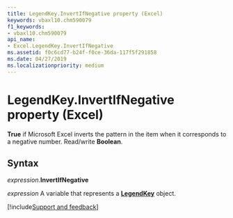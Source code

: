 ```yaml
---
title: LegendKey.InvertIfNegative property (Excel)
keywords: vbaxl10.chm590079
f1_keywords:
- vbaxl10.chm590079
api_name:
- Excel.LegendKey.InvertIfNegative
ms.assetid: f0c6cd77-b24f-f0ce-36da-117f5f291858
ms.date: 04/27/2019
ms.localizationpriority: medium
---
```



# LegendKey.InvertIfNegative property (Excel)

**True** if Microsoft Excel inverts the pattern in the item when it corresponds to a negative number. Read/write **Boolean**.


## Syntax

_expression_.**InvertIfNegative**

_expression_ A variable that represents a **[LegendKey](excel.legendkey(object).md)** object.




[!include[Support and feedback](~/includes/feedback-boilerplate.md)]